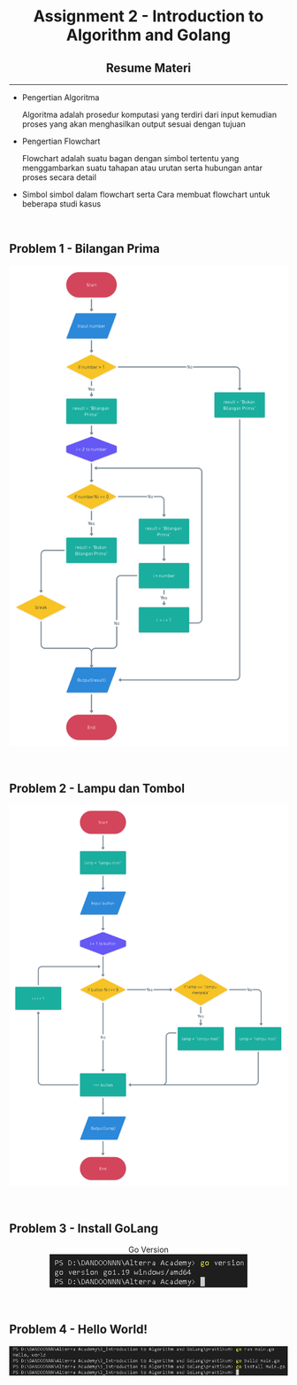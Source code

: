 <h1 align="center">Assignment 2 - Introduction to Algorithm and Golang</h1>
<h2 align="center">Resume Materi</h2>
<hr>

<ul>
    <li>Pengertian Algoritma</li>
        <p> Algoritma adalah prosedur komputasi yang terdiri dari input kemudian proses yang akan menghasilkan output sesuai dengan tujuan</p>
    <li>Pengertian Flowchart</li>
        <p>Flowchart adalah suatu bagan dengan simbol tertentu yang menggambarkan suatu tahapan atau urutan serta hubungan antar proses secara detail</p>
    <li>Simbol simbol dalam flowchart serta Cara membuat flowchart untuk beberapa studi kasus</li>
</ul>
<br>

<h2>Problem 1 - Bilangan Prima</h2>
<p align="center">
    <img src="screenshots/BilanganPrima.png" alt="Screenshot Bilangan prima">
</p>
<br>
<h2>Problem 2 - Lampu dan Tombol</h2>
<p align="center">
    <img src="screenshots/LampuDanTombolFlowchart.png" alt="Screenshot Lampu dan Tombol">
</p>
<br>
<h2>Problem 3 - Install GoLang</h2>
<p align="center"> 
    Go Version<br>
    <img src="screenshots/InstallGoLang.png" alt="Screenshot Golang Version">
</p>
<br>
<h2>Problem 4 - Hello World!</h2>
<p align="center">
    <img src="screenshots/goRunCommand.png" alt="Screenshot Command">
</p>
